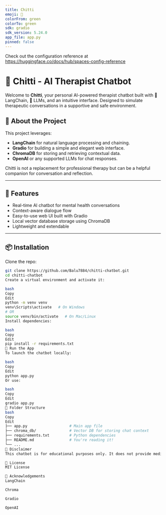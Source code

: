 ```yaml
---
title: Chitti
emoji: 👀
colorFrom: green
colorTo: green
sdk: gradio
sdk_version: 5.24.0
app_file: app.py
pinned: false
---
```


Check out the configuration reference at https://huggingface.co/docs/hub/spaces-config-reference
# 🤖 Chitti - AI Therapist Chatbot

Welcome to **Chitti**, your personal AI-powered therapist chatbot built with 💬 LangChain, 🧠 LLMs, and an intuitive interface. Designed to simulate therapeutic conversations in a supportive and safe environment.

## 🧠 About the Project

This project leverages:
- **LangChain** for natural language processing and chaining.
- **Gradio** for building a simple and elegant web interface.
- **ChromaDB** for storing and retrieving contextual data.
- **OpenAI** or any supported LLMs for chat responses.

Chitti is not a replacement for professional therapy but can be a helpful companion for conversation and reflection.

---

## 🚀 Features

- Real-time AI chatbot for mental health conversations
- Context-aware dialogue flow
- Easy-to-use web UI built with Gradio
- Local vector database storage using ChromaDB
- Lightweight and extendable

---

## 📦 Installation

Clone the repo:

```bash
git clone https://github.com/Balu7884/chitti-chatbot.git
cd chitti-chatbot
Create a virtual environment and activate it:

bash
Copy
Edit
python -m venv venv
venv\Scripts\activate   # On Windows
# OR
source venv/bin/activate   # On Mac/Linux
Install dependencies:

bash
Copy
Edit
pip install -r requirements.txt
🧪 Run the App
To launch the chatbot locally:

bash
Copy
Edit
python app.py
Or use:

bash
Copy
Edit
gradio app.py
📁 Folder Structure
bash
Copy
Edit
├── app.py                   # Main app file
├── chroma_db/               # Vector DB for storing chat context
├── requirements.txt         # Python dependencies
├── README.md                # You're reading it!
└── ...
🛑 Disclaimer
This chatbot is for educational purposes only. It does not provide medical advice or replace professional mental health services.

📜 License
MIT License

🙌 Acknowledgements
LangChain

Chroma

Gradio

OpenAI

